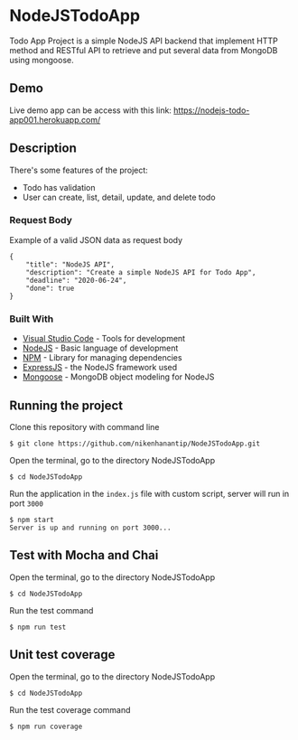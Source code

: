 # NodeJSTodoApp
Todo App Project is a simple NodeJS API backend that implement HTTP method and RESTful API to retrieve and put several data from MongoDB using mongoose.

## Demo
Live demo app can be access with this link: https://nodejs-todo-app001.herokuapp.com/

## Description
There's some features of the project:
* Todo has validation
* User can create, list, detail, update, and delete todo

### Request Body
Example of a valid JSON data as request body
```
{
    "title": "NodeJS API",
    "description": "Create a simple NodeJS API for Todo App",
    "deadline": "2020-06-24",
    "done": true
}
```

### Built With
* [Visual Studio Code](https://code.visualstudio.com/) - Tools for development
* [NodeJS](https://nodejs.org/en/) - Basic language of development
* [NPM](https://www.npmjs.com/) - Library for managing dependencies
* [ExpressJS](https://expressjs.com/) - the NodeJS framework used
* [Mongoose](https://mongoosejs.com/) - MongoDB object modeling for NodeJS

## Running the project
Clone this repository with command line
```
$ git clone https://github.com/nikenhanantip/NodeJSTodoApp.git
```

Open the terminal, go to the directory NodeJSTodoApp
```
$ cd NodeJSTodoApp
```

Run the application in the `index.js` file with custom script, server will run in port `3000`
```
$ npm start
Server is up and running on port 3000...
```

## Test with Mocha and Chai
Open the terminal, go to the directory NodeJSTodoApp
```
$ cd NodeJSTodoApp
```

Run the test command
```
$ npm run test
```

## Unit test coverage
Open the terminal, go to the directory NodeJSTodoApp
```
$ cd NodeJSTodoApp
```

Run the test coverage command
```
$ npm run coverage
```
